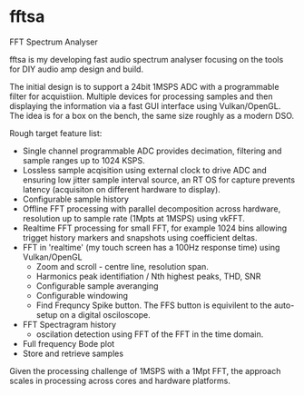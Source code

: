 # fftsa
FFT Spectrum Analyser

fftsa is my developing fast audio spectrum analyser focusing on the tools for DIY audio amp design and build.

The initial design is to support a 24bit 1MSPS ADC with a programmable filter for acquistiion. Multiple devices for processing samples and then displaying the information via a fast GUI interface using Vulkan/OpenGL. The idea is for a box on the bench, the same size roughly as a modern DSO.

Rough target feature list:
* Single channel programmable ADC provides decimation, filtering and sample ranges up to 1024 KSPS.
* Lossless sample acqisition using external clock to drive ADC and ensuring low jitter sample interval source, an RT OS for capture prevents latency (acquisiton on different hardware to display).
* Configurable sample history 
* Offline FFT processing with parallel decomposition across hardware, resolution up to sample rate (1Mpts at 1MSPS) using vkFFT.
* Realtime FFT processing for small FFT, for example 1024 bins allowing trigget history markers and snapshots using coefficient deltas.
* FFT in 'realtime' (my touch screen has a 100Hz response time) using Vulkan/OpenGL
  * Zoom and scroll - centre line, resolution span.
  * Harmonics peak identifiation / Nth highest peaks, THD, SNR
  * Configurable sample averanging
  * Configurable windowing
  * Find Frequncy Spike button. The FFS button is equivilent to the auto-setup on a digital osciloscope. 
* FFT Spectragram history
  * oscilation detection using FFT of the FFT in the time domain.
* Full frequency Bode plot 
* Store and retrieve samples

Given the processing challenge of 1MSPS with a 1Mpt FFT, the approach scales in processing across cores and hardware platforms.

